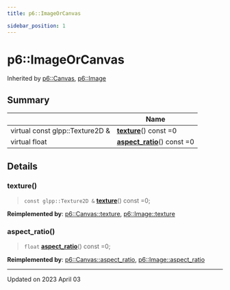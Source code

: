 ```yaml
---
title: p6::ImageOrCanvas

sidebar_position: 1
---
```


# p6::ImageOrCanvas





Inherited by [p6::Canvas](/reference/Types/canvas), [p6::Image](/reference/Types/image)



## Summary

|                | Name           |
| -------------- | -------------- |
| virtual const glpp::Texture2D & | **[texture](/reference/Types/image_or_canvas#texture)**() const =0 |
| virtual float | **[aspect_ratio](/reference/Types/image_or_canvas#aspect_ratio)**() const =0 |
## Details


### texture()

> `const glpp::Texture2D &` **[texture](/reference/Types/image_or_canvas#texture)**() const =0;



**Reimplemented by**: [p6::Canvas::texture](/reference/Types/canvas#texture), [p6::Image::texture](/reference/Types/image#texture)


### aspect_ratio()

> `float` **[aspect_ratio](/reference/Types/image_or_canvas#aspect_ratio)**() const =0;



**Reimplemented by**: [p6::Canvas::aspect_ratio](/reference/Types/canvas#aspect_ratio), [p6::Image::aspect_ratio](/reference/Types/image#aspect_ratio)


-------------------------------

Updated on 2023 April 03